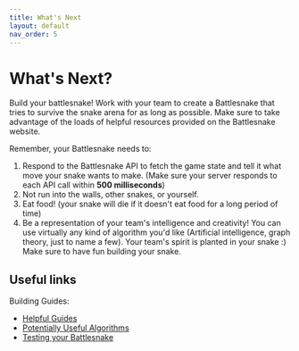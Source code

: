 ```yaml
---
title: What's Next
layout: default
nav_order: 5
---
```


# What's Next?
Build your battlesnake! Work with your team to create a Battlesnake that tries to survive the snake arena for as long as possible. Make sure to take advantage of the loads of helpful resources provided on the Battlesnake website.

Remember, your Battlesnake needs to:

1. Respond to the Battlesnake API to fetch the game state and tell it what move your snake wants to make. (Make sure your server responds to each API call within **500 milliseconds**)
2. Not run into the walls, other snakes, or yourself.
3. Eat food! (your snake will die if it doesn't eat food for a long period of time)
4. Be a representation of your team's intelligence and creativity! You can use virtually any kind of algorithm you'd like (Artificial intelligence, graph theory, just to name a few). Your team's spirit is planted in your snake :) Make sure to have fun building your snake.

## Useful links

Building Guides:
* [Helpful Guides](https://docs.battlesnake.com/guides)
* [Potentially Useful Algorithms](https://docs.battlesnake.com/guides/tips/useful-algorithms)
* [Testing your Battlesnake](https://play.battlesnake.com/account/games/create)